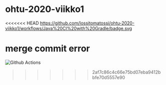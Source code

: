 # ohtu-2020-viikko1
<<<<<<< HEAD
https://github.com/lossitomatossi/ohtu-2020-viikko1/workflows/Java%20CI%20with%20Gradle/badge.svg

merge commit error
=======
![Github Actions](https://github.com/lossitomatossi/ohtu-2020-viikko1/workflows/Java%20CI%20with%20Gradle/badge.svg)
>>>>>>> 2af7c86c4c66e75bd07eba9412bbfe70d5557e90
